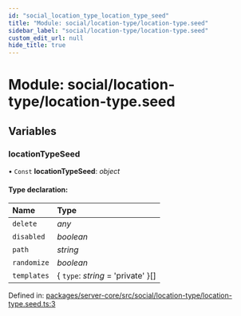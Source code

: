 ```yaml
---
id: "social_location_type_location_type_seed"
title: "Module: social/location-type/location-type.seed"
sidebar_label: "social/location-type/location-type.seed"
custom_edit_url: null
hide_title: true
---
```


# Module: social/location-type/location-type.seed

## Variables

### locationTypeSeed

• `Const` **locationTypeSeed**: *object*

#### Type declaration:

Name | Type |
:------ | :------ |
`delete` | *any* |
`disabled` | *boolean* |
`path` | *string* |
`randomize` | *boolean* |
`templates` | { `type`: *string* = 'private' }[] |

Defined in: [packages/server-core/src/social/location-type/location-type.seed.ts:3](https://github.com/xr3ngine/xr3ngine/blob/673ad6a5f/packages/server-core/src/social/location-type/location-type.seed.ts#L3)
